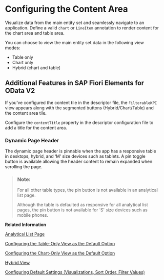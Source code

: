 <!-- loiofc7d73c3044649e8839925558afc2079 -->

# Configuring the Content Area

Visualize data from the main entity set and seamlessly navigate to an application. Define a valid `chart` or `LineItem` annotation to render content for the chart area and table area.



You can choose to view the main entity set data in the following view modes:

-   Table only
-   Chart only
-   Hybrid \(chart and table\)



<a name="loiofc7d73c3044649e8839925558afc2079__section_k5n_c3x_1lb"/>

## Additional Features in SAP Fiori Elements for OData V2

If you've configured the content tile in the descriptor file, the `FilterableKPI` view appears along with the segmented buttons \(Hybrid/Chart/Table\) and the content area tile.

Configure the `contentTitle` property in the descriptor configuration file to add a title for the content area.



### Dynamic Page Header

The dynamic page header is pinnable when the app has a responsive table in desktops, hybrid, and ‘M' size devices such as tablets. A pin toggle button is available allowing the header content to remain expanded when scrolling the page.

> ### Note:  
> For all other table types, the pin button is not available in an analytical list page.
> 
> Although the table is defaulted as responsive for all analytical list pages, the pin button is not available for 'S' size devices such as mobile phones.

**Related Information**  


[Analytical List Page](analytical-list-page-3d33684.md "The analytical list page (ALP) offers a unique way to analyze data step by step from different perspectives, to investigate a root cause through drilldown, and to act on transactional content.")

[Configuring the Table-Only View as the Default Option](configuring-the-table-only-view-as-the-default-option-d074e26.md "In this mode, the data is displayed in the table format.")

[Configuring the Chart-Only View as the Default Option](configuring-the-chart-only-view-as-the-default-option-8e6e885.md "Uses a chart that provides visual representation of analytical data.")

[Hybrid View](hybrid-view-6615668.md "The hybrid view is the default data display mode in the ALP content area. It lets you view both analytical data (chart format) and transactional data (table format).")

[Configuring Default Settings \(Visualizations, Sort Order, Filter Values\)](configuring-default-settings-visualizations-sort-order-filter-values-49a6ba5.md "SAP Fiori elements allows you to specify a UI.SelectionPresentationVariant.")

